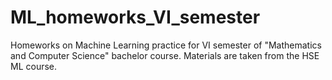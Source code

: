 # ML_homeworks_VI_semester
Homeworks on Machine Learning practice for VI semester of "Mathematics and Computer Science" bachelor course. Materials are taken from the HSE ML course.
